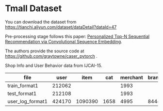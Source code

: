 # Tmall Dataset

You can download the dataset from https://tianchi.aliyun.com/dataset/dataDetail?dataId=47

Pre-processing stage follows this paper: [Personalized Top-N Sequential Recommendation via Convolutional Sequence Embedding](https://arxiv.org/abs/1809.07426).

The authors provide the source code at https://github.com/graytowne/caser_pytorch .

Shop Info and User Behavior data from IJCAI-15.

| file | user | item | cat | merchant | brand |
|--|--|--|--|--|--|
| train_format1 | 212062 | | |1993 | |
| test_format1 | 212108 | | |1993 | |
| user_log_format1 | 424170 | 1090390 | 1658 | 4995 | 8444 |
